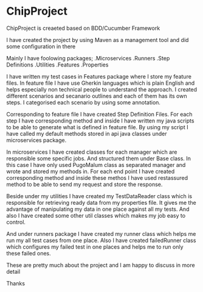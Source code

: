 # ChipProject

ChipProject is creaeted based on BDD/Cucumber Framework

I have created the project by using Maven as a management tool and did some configuration in there

Mainly I have foolowing packages;
.Microservices
.Runners
.Step Definitions
.Utilities
.Features
.Properties 

I have written my test cases in Features package where I store my feature files. 
In feature file I have use Gherkin languages which is plain English and helps especially non technical people to understand the approach.
I created different scenarios and secanario outlines and each of them has its own steps. I categorised each scenario by using some annotation.

Corresponding to feature file I have created Step Definition Files. 
For each step I have corresponding method and inside I have written my java scripts to be able to generate what is defined in feature file. 
By using my script I have called my default methods stored in api java classes under microservices package.

In microservices I have created classes for each manager which are responsible some specific jobs. And structured them under Base class.
In this case I have only used PugoMalum class as separated manager and wrote and stored my methods in. 
For each end point I have created corresponding method and inside these methos I have used restassured method to be able to send my request and store the response.

Beside under my utilities I have created my TestDataReader class which is responsible for retrieving ready data from my properties file. 
It gives me the advantage of manipulating my data in one place against all my tests. And also I have created some other util classes which makes my job easy to control.

And under runners package I have created my runner class which helps me run my all test cases from one place. 
Also I have created failedRunner class which configures my failed test in one places and helps me to run only these failed ones.

These are pretty much about the project and I am happy to discuss in more detail

Thanks


